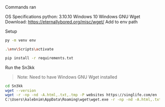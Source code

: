 Commands ran 

OS Specifications
python: 3.10.10
Windows 10
Windows GNU Wget
Download: https://eternallybored.org/misc/wget/
Add to env path 

Setup
```bash
py -m venv env

.\env\Scripts\activate

pip install -r requirements.txt
```

Run the Sn3kk

>Note: Need to have Windows GNU Wget installed
```bash
cd Sn3kk
wget --version
wget -r -np -nd -A.html,.txt,.tmp -P websites https://singlife.com/en
C:\Users\kalebnim\AppData\Roaming\wget\wget.exe -r -np -nd -A.html,.txt,.tmp -P websites https://singlife.com/en
